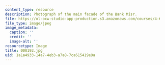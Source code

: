 ```yaml
---
content_type: resource
description: Photograph of the main facade of the Bank Misr.
file: https://ol-ocw-studio-app-production.s3.amazonaws.com/courses/4-615-the-architecture-of-cairo-spring-2002/1a1a493314a74eb3a7a87ca615419e9a_000192.jpg
file_type: image/jpeg
image_metadata:
  caption: ''
  credit: ''
  image-alt: ''
resourcetype: Image
title: 000192.jpg
uid: 1a1a4933-14a7-4eb3-a7a8-7ca615419e9a
---
```


